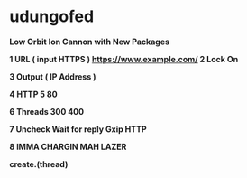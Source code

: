 # udungofed
<b>Low Orbit Ion Cannon with New Packages<b> 


1 URL ( input HTTPS ) https://www.example.com/ 
2 Lock On 

3 Output ( IP Address ) 

4 HTTP
5 80 

6 Threads 
300 
400 

7 Uncheck 
Wait for reply 
Gxip HTTP 

8 IMMA CHARGIN MAH LAZER 


create.(thread)


